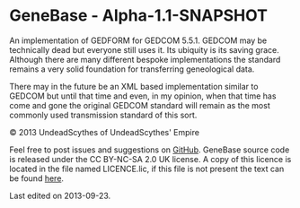 # GeneBase - Alpha-1.1-SNAPSHOT #

An implementation of GEDFORM for GEDCOM 5.5.1. GEDCOM may be
technically dead but everyone still uses it. Its ubiquity is its saving grace.
Although there are many different bespoke implementations the standard remains
a very solid foundation for transferring geneological data.

There may in the future be an XML based implementation similar to GEDCOM but
until that time and even, in my opinion, when that time has come and gone the
original GEDCOM standard will remain as the most commonly used transmission
standard of this sort.

&copy; 2013 UndeadScythes of UndeadScythes' Empire

Feel free to post issues and suggestions on [GitHub](https://github.com/UndeadScythes/GEDFORM).
GeneBase source code is released under the CC BY-NC-SA 2.0 UK license.
A copy of this licence is located in the file named LICENCE.lic, if this file is
not present the text can be found [here](http://creativecommons.org/licenses/by-nc-sa/2.0/uk/legalcode).

Last edited on 2013-09-23.
